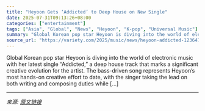 ```yaml
---
title: "Heyoon Gets ‘Addicted’ to Deep House on New Single"
date: 2025-07-31T09:13:26+08:00
categories: ["entertainment"]
tags: ["Asia", "Global", "News", "Heyoon", "K-pop", "Universal Music"]
summary: "Global Korean pop star Heyoon is diving into the world of electronic music with her latest single &#8220;Addicted,&#8221; a deep house track that marks a significant creative evolution for the artist."
source_url: "https://variety.com/2025/music/news/heyoon-addicted-1236470112/"
---
```


Global Korean pop star Heyoon is diving into the world of electronic music with her latest single &#8220;Addicted,&#8221; a deep house track that marks a significant creative evolution for the artist. The bass-driven song represents Heyoon&#8217;s most hands-on creative effort to date, with the singer taking the lead on both writing and composing duties while [&#8230;]

---

*来源: [原文链接](https://variety.com/2025/music/news/heyoon-addicted-1236470112/)*
